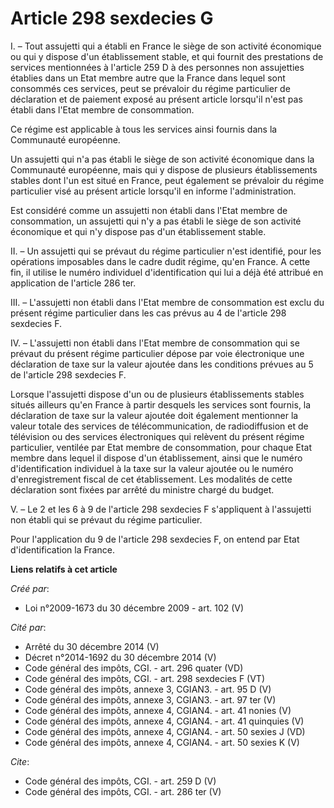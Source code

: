 # Article 298 sexdecies G

I. – Tout assujetti qui a établi en France le siège de son activité économique ou qui y dispose d'un établissement stable, et
qui fournit des prestations de services mentionnées à l'article 259 D à des personnes non assujetties établies dans un Etat
membre autre que la France dans lequel sont consommés ces services, peut se prévaloir du régime particulier de déclaration et
de paiement exposé au présent article lorsqu'il n'est pas établi dans l'Etat membre de consommation. 

Ce régime est applicable à tous les services ainsi fournis dans la Communauté européenne. 

Un assujetti qui n'a pas établi le siège de son activité économique dans la Communauté européenne, mais qui y dispose de
plusieurs établissements stables dont l'un est situé en France, peut également se prévaloir du régime particulier visé au
présent article lorsqu'il en informe l'administration. 

Est considéré comme un assujetti non établi dans l'Etat membre de consommation, un assujetti qui n'y a pas établi le siège de
son activité économique et qui n'y dispose pas d'un établissement stable. 

II. – Un assujetti qui se prévaut du régime particulier n'est identifié, pour les opérations imposables dans le cadre dudit
régime, qu'en France. A cette fin, il utilise le numéro individuel d'identification qui lui a déjà été attribué en
application de l'article 286 ter. 

III. – L'assujetti non établi dans l'Etat membre de consommation est exclu du présent régime particulier dans les cas prévus
au 4 de l'article 298 sexdecies F. 

IV. – L'assujetti non établi dans l'Etat membre de consommation qui se prévaut du présent régime particulier dépose par voie
électronique une déclaration de taxe sur la valeur ajoutée dans les conditions prévues au 5 de l'article 298 sexdecies F. 

Lorsque l'assujetti dispose d'un ou de plusieurs établissements stables situés ailleurs qu'en France à partir desquels les
services sont fournis, la déclaration de taxe sur la valeur ajoutée doit également mentionner la valeur totale des services
de télécommunication, de radiodiffusion et de télévision ou des services électroniques qui relèvent du présent régime
particulier, ventilée par Etat membre de consommation, pour chaque Etat membre dans lequel il dispose d'un établissement,
ainsi que le numéro d'identification individuel à la taxe sur la valeur ajoutée ou le numéro d'enregistrement fiscal de cet
établissement. Les modalités de cette déclaration sont fixées par arrêté du ministre chargé du budget. 

V. – Le 2 et les 6 à 9 de l'article 298 sexdecies F s'appliquent à l'assujetti non établi qui se prévaut du régime
particulier. 

Pour l'application du 9 de l'article 298 sexdecies F, on entend par Etat d'identification la France.

**Liens relatifs à cet article**

_Créé par_:

  - Loi n°2009-1673 du 30 décembre 2009 - art. 102 (V)

_Cité par_:

  - Arrêté du 30 décembre 2014 (V)
  - Décret n°2014-1692 du 30 décembre 2014 (V)
  - Code général des impôts, CGI. - art. 296 quater (VD)
  - Code général des impôts, CGI. - art. 298 sexdecies F (VT)
  - Code général des impôts, annexe 3, CGIAN3. - art. 95 D (V)
  - Code général des impôts, annexe 3, CGIAN3. - art. 97 ter (V)
  - Code général des impôts, annexe 4, CGIAN4. - art. 41 nonies (V)
  - Code général des impôts, annexe 4, CGIAN4. - art. 41 quinquies (V)
  - Code général des impôts, annexe 4, CGIAN4. - art. 50 sexies J (VD)
  - Code général des impôts, annexe 4, CGIAN4. - art. 50 sexies K (V)

_Cite_:

  - Code général des impôts, CGI. - art. 259 D (V)
  - Code général des impôts, CGI. - art. 286 ter (V)
